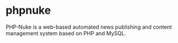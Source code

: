 # phpnuke
PHP-Nuke is a web-based automated news publishing and content management system based on PHP and MySQL.